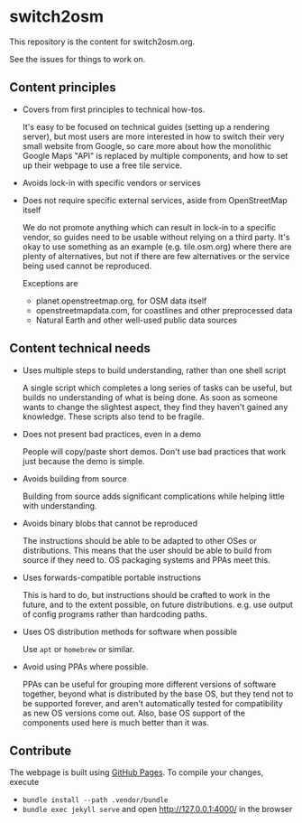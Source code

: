# switch2osm #

This repository is the content for switch2osm.org.

See the issues for things to work on.

## Content principles ##

* Covers from first principles to technical how-tos.

  It's easy to be focused on technical guides (setting up a rendering server), but most users are more interested in how to switch their very small website from Google, so care more about how the monolithic Google Maps "API" is replaced by multiple components, and how to set up their webpage to use a free tile service.

* Avoids lock-in with specific vendors or services
* Does not require specific external services, aside from OpenStreetMap itself

  We do not promote anything which can result in lock-in to a specific vendor, so guides need to be usable without relying on a third party. It's okay to use something as an example (e.g. tile.osm.org) where there are plenty of alternatives, but not if there are few alternatives or the service being used cannot be reproduced.

  Exceptions are
  * planet.openstreetmap.org, for OSM data itself
  * openstreetmapdata.com, for coastlines and other preprocessed data
  * Natural Earth and other well-used public data sources

## Content technical needs ##

* Uses multiple steps to build understanding, rather than one shell script

  A single script which completes a long series of tasks can be useful, but builds no understanding of what is being done. As soon as someone wants to change the slightest aspect, they find they haven't gained any knowledge. These scripts also tend to be fragile.

* Does not present bad practices, even in a demo

  People will copy/paste short demos. Don't use bad practices that work just because the demo is simple.

* Avoids building from source

  Building from source adds significant complications while helping little with understanding.

* Avoids binary blobs that cannot be reproduced

  The instructions should be able to be adapted to other OSes or distributions. This means that the user should be able to build from source if they need to. OS packaging systems and PPAs meet this.

* Uses forwards-compatible portable instructions

  This is hard to do, but instructions should be crafted to work in the future, and to the extent possible, on future distributions. e.g. use output of config programs rather than hardcoding paths.

* Uses OS distribution methods for software when possible

  Use `apt` or `homebrew` or similar.
  
* Avoid using PPAs where possible.

  PPAs can be useful for grouping more different versions of software together, beyond what is distributed by the base OS, but they tend not to be supported forever, and aren't automatically tested for compatibility as new OS versions come out.  Also, base OS support of the components used here is much better than it was.

## Contribute
The webpage is built using [GitHub Pages](https://pages.github.com/). To compile your changes, execute
* `bundle install --path .vendor/bundle`
* `bundle exec jekyll serve`
and open http://127.0.0.1:4000/ in the browser
